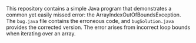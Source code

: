 This repository contains a simple Java program that demonstrates a common yet easily missed error: the ArrayIndexOutOfBoundsException. The `bug.java` file contains the erroneous code, and `bugSolution.java` provides the corrected version.  The error arises from incorrect loop bounds when iterating over an array.